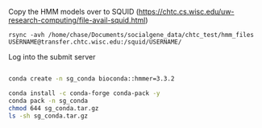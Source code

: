 



Copy the HMM models over to SQUID (https://chtc.cs.wisc.edu/uw-research-computing/file-avail-squid.html)
```
rsync -avh /home/chase/Documents/socialgene_data/chtc_test/hmm_files USERNAME@transfer.chtc.wisc.edu:/squid/USERNAME/
```






Log into the submit server


```bash

conda create -n sg_conda bioconda::hmmer=3.3.2

conda install -c conda-forge conda-pack -y
conda pack -n sg_conda 
chmod 644 sg_conda.tar.gz
ls -sh sg_conda.tar.gz

```
